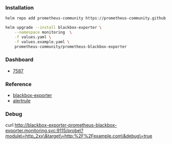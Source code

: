 ### Installation
```bash
helm repo add prometheus-community https://prometheus-community.github.io/helm-charts

helm upgrade --install blackbox-exporter \
    --namespace monitoring  \
    -f values.yaml \
    -f values.example.yaml \
    prometheus-community/prometheus-blackbox-exporter
```        

### Dashboard
* [7587](https://grafana.com/grafana/dashboards/7587)

### Reference
* [blackbox-exporter](https://github.com/prometheus-community/helm-charts/tree/main/charts/prometheus-blackbox-exporter)
* [alertrule](https://awesome-prometheus-alerts.grep.to/rules#blackbox)

### Debug
curl http://blackbox-exporter-prometheus-blackbox-exporter.monitoring.svc:9115/probe\?module\=http_2xx\&target\=http:%2F%2Fexample.com\&debug\=true

